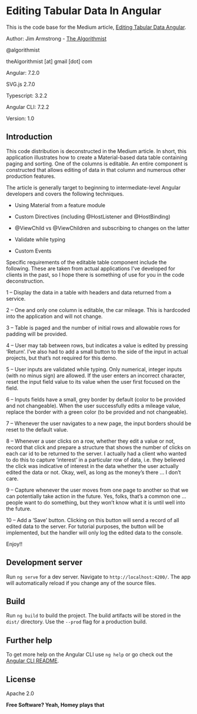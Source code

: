 # Editing Tabular Data In Angular

This is the code base for the Medium article, [Editing Tabular Data Angular](https://medium.com/ngconf/editing-tabular-data-in-angular-ca7d4b86efb2).

 
Author:  Jim Armstrong - [The Algorithmist](https://www.linkedin.com/in/jimarmstrong)

@algorithmist

theAlgorithmist [at] gmail [dot] com

Angular: 7.2.0

SVG.js 2.7.0

Typescript: 3.2.2

Angular CLI: 7.2.2

Version: 1.0

## Introduction

This code distribution is deconstructed in the Medium article.  In short, this application illustrates how to create a Material-based data table containing paging and sorting.  One of the columns is editable.  An entire component is constructed that allows editing of data in that column and numerous other production features.
 
The article is generally target to beginning to intermediate-level Angular developers and covers the following techniques.

- Using Material from a feature module

- Custom Directives (including @HostListener and @HostBinding)

- @ViewChild vs @ViewChildren and subscribing to changes on the latter

- Validate while typing

- Custom Events

Specific requirements of the editable table component include the following.  These are taken from actual applications I've developed for clients in the past, so I hope there is something of use for you in the code deconstruction.

1 – Display the data in a table with headers and data returned from a service.

2 – One and only one column is editable, the car mileage.  This is hardcoded into the application and will not change.

3 – Table is paged and the number of initial rows and allowable rows for padding will be provided.

4 – User may tab between rows, but indicates a value is edited by pressing ‘Return’.  I’ve also had to add a small button to the side of the input in actual projects, but that’s not required for this demo.

5 – User inputs are validated while typing.  Only numerical, integer inputs (with no minus sign) are allowed.  If the user enters an incorrect character, reset the input field value to its value when the user first focused on the field.

6 – Inputs fields have a small, grey border by default (color to be provided and not changeable).  When the user successfully edits a mileage value, replace the border with a green color (to be provided and not changeable).

7 – Whenever the user navigates to a new page, the input borders should be reset to the default value.

8 – Whenever a user clicks on a row, whether they edit a value or not, record that click and prepare a structure that shows the number of clicks on each car id to be returned to the server.  I actually had a client who wanted to do this to capture ‘interest’ in a particular row of data, i.e. they believed the click was indicative of interest in the data whether the user actually edited the data or not.  Okay, well, as long as the money’s there … I don’t care.

9 – Capture whenever the user moves from one page to another so that we can potentially take action in the future.  Yes, folks, that’s a common one … people want to do something, but they won’t know what it is until well into the future.

10 – Add a ‘Save’ button.  Clicking on this button will send a record of all edited data to the server.  For tutorial purposes, the button will be implemented, but the handler will only log the edited data to the console.


Enjoy!!

## Development server

Run `ng serve` for a dev server. Navigate to `http://localhost:4200/`. The app will automatically reload if you change any of the source files.

## Build

Run `ng build` to build the project. The build artifacts will be stored in the `dist/` directory. Use the `--prod` flag for a production build.

## Further help

To get more help on the Angular CLI use `ng help` or go check out the [Angular CLI README](https://github.com/angular/angular-cli/blob/master/README.md).


License
----

Apache 2.0

**Free Software? Yeah, Homey plays that**

[//]: # (kudos http://stackoverflow.com/questions/4823468/store-comments-in-markdown-syntax)
